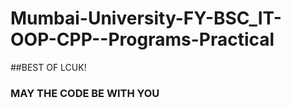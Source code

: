 # Mumbai-University-FY-BSC_IT-OOP-CPP--Programs-Practical

##BEST OF LCUK!
### MAY THE CODE BE WITH YOU
